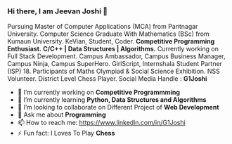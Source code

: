 ### Hi there, I am Jeevan Joshi 👋
Pursuing Master of Computer Applications (MCA) from Pantnagar University.
Computer Science Graduate With Mathematics (BSc) from Kumaun University.
KeVian, Student, Coder.
**Competitive Programming Enthusiast.**
**C/C++ | Data Structures | Algorithms.**
Currently working on Full Stack Development.
Campus Ambassador, Campus Business Manager, Campus Ninja, Campus SuperHero.
GirlScript, Internshala Student Partner (ISP) 18.
Participants of Maths Olympiad & Social Science Exhibition.
NSS Volunteer.
District Level Chess Player.
Social Media Handle : **G1Joshi**

- 🔭 I’m currently working on **Competitive Programmming**
- 🌱 I’m currently learning **Python, Data Structures and Algorithms**
- 👯 I’m looking to collaborate on Different Project of **Web Development**
- 💬 Ask me about **Programming**
- 📫 How to reach me: https://www.linkedin.com/in/G1Joshi
- ⚡ Fun fact: I Loves To Play **Chess**
